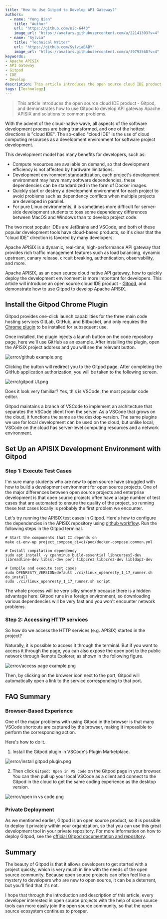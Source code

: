 ```yaml
---
title: "How to Use Gitpod to Develop API Gateway?"
authors:
  - name: "Yong Qian"
    title: "Author"
    url: "https://github.com/nic-6443"
    image_url: "https://avatars.githubusercontent.com/u/22141303?v=4"
  - name: "Sylvia"
    title: "Technical Writer"
    url: "https://github.com/SylviaBABY"
    image_url: "https://avatars.githubusercontent.com/u/39793568?v=4"
keywords: 
- Apache APISIX
- API Gateway
- Gitpod
- IDE
- Develop
description: This article introduces the open source cloud IDE product - Gitpod, and demonstrates how to use Gitpod to develop API gateway Apache APISIX and solutions to common problems.
tags: [Technology]
---
```


> This article introduces the open source cloud IDE product - Gitpod, and demonstrates how to use Gitpod to develop API gateway Apache APISIX and solutions to common problems.

<!--truncate-->

With the advent of the cloud-native wave, all aspects of the software development process are being transformed, and one of the hottest directions is "cloud IDE". The so-called "cloud IDE" is the use of cloud computing resources as a development environment for software project development.

This development model has many benefits for developers, such as:

- Compute resources are available on demand, so that development efficiency is not affected by hardware limitations.
- Development environment standardization, each project's development environment may have many software dependencies, these dependencies can be standardized in the form of Docker images.
- Quickly start or destroy a development environment for each project to avoid problems such as dependency conflicts when multiple projects are developed in parallel.
- For pure Linux environments, it is sometimes more difficult for server-side development students to toss some dependency differences between MacOS and Windows than to develop project code.

The two most popular IDEs are JetBrains and VSCode, and both of these popular development tools have cloud-based products, so it's clear that the "cloud IDE" direction is favored by many developers.

Apache APISIX is a dynamic, real-time, high-performance API gateway that provides rich traffic management features such as load balancing, dynamic upstream, canary release, circuit breaking, authentication, observability, and more.

Apache APISIX, as an open source cloud native API gateway, how to quickly deploy the development environment is more important for developers. This article will introduce an open source cloud IDE product - [Gitpod](https://gitpod.io/), and demonstrate how to use Gitpod to develop Apache APISIX.

## Install the Gitpod Chrome Plugin

Gitpod provides one-click launch capabilities for the three main code hosting services GitLab, GitHub, and Bitbucket, and only requires the [Chrome plugin](https://chrome.google.com/webstore/detail/gitpod-always-ready-to-co/dodmmooeoklaejobgleioelladacbeki) to be installed for subsequent use.

Once installed, the plugin injects a launch button on the code repository page, here we'll use GitHub as an example. After installing the plugin, open the APISIX project address and you will see the relevant button.

![error/github example.png](https://static.apiseven.com/202108/1646233179407-391328ba-68cd-41df-8454-3c7d280bbc6e.png)

Clicking the button will redirect you to the Gitpod page. After completing the GitHub application authorization, you will be taken to the following screen.

![erro/gitpod UI.png](https://static.apiseven.com/202108/1646233426671-547eb71c-9294-43af-b144-ea3298343341.png)

Does it look very familiar? Yes, this is VSCode, the most popular code editor.

Gitpod maintains a branch of VSCode to implement an architecture that separates the VSCode client from the server. As a VSCode that grows on the cloud, it functions the same as the desktop version. The same plugins we use for local development can be used on the cloud, but unlike local, VSCode on the cloud has server-level computing resources and a network environment.

## Set Up an APISIX Development Environment with Gitpod

### Step 1: Execute Test Cases

I'm sure many students who are new to open source have struggled with how to build a development environment for open source projects. One of the major differences between open source projects and enterprise development is that open source projects often have a large number of test cases that are automated to ensure the quality of the project, so running these test cases locally is probably the first problem we encounter.

Let's try running the APISIX test cases in Gitpod. Here's how to configure the dependencies in the APISIX repository using [github workflow](https://github.com/apache/apisix/blob/master/.github/workflows/build.yml). Run the following steps in the Gitpod terminal.

```Shell
# Start the components that CI depends on
make ci-env-up project_compose_ci=ci/pod/docker-compose.common.yml

# Install compilation dependency
sudo apt install -y cpanminus build-essential libncurses5-dev libreadline-dev libssl-dev perl libpcre3 libpcre3-dev libldap2-dev

# Compile and execute test cases
sudo OPENRESTY_VERSION=default ./ci/linux_openresty_1_17_runner.sh do_install
sudo ./ci/linux_openresty_1_17_runner.sh script
```

The whole process will be very silky smooth because there is a hidden advantage here: Gitpod runs in a foreign environment, so downloading various dependencies will be very fast and you won't encounter network problems.

### Step 2: Accessing HTTP services

So how do we access the HTTP services (e.g. APISIX) started in the project?

Naturally, it is possible to access it through the terminal. But if you want to access it through the page, you can also expose the open port to the public network through Remote Explorer, as shown in the following figure.

![error/access page example.png](https://static.apiseven.com/202108/1646234288822-b7e30fce-604f-451a-b87f-3b72309b246a.png)

Then, by clicking on the browser icon next to the port, Gitpod will automatically open a link to the service corresponding to that port.

## FAQ Summary

### Browser-Based Experience

One of the major problems with using Gitpod in the browser is that many VSCode shortcuts are captured by the browser, making it impossible to perform the corresponding action.

Here's how to do it.

1. Install the Gitpod plugin in VSCode's Plugin Marketplace.

![error/install gitpod plugin.png](https://static.apiseven.com/202108/1646234524665-0e860b0b-ec80-4ba9-a893-cfa79d3f48c3.png)

2. Then click `Gitpod: Open in VS Code` on the Gitpod page in your browser. You can then pull up your local VSCode as a client and connect to the Gitpod in the cloud to get the same coding experience as the desktop version.

![error/open in vs code.png](https://static.apiseven.com/202108/1646234630208-bc8912a8-9542-4888-9cde-8889631d2ea8.png)

### Private Deployment

As we mentioned earlier, Gitpod is an open source product, so it is possible to deploy it privately within your organization, so that you can use this great development tool in your private repository. For more information on how to deploy Gitpod, see the [official Gitpod documentation and repository](https://github.com/gitpod-io/gitpod).

## Summary

The beauty of Gitpod is that it allows developers to get started with a project quickly, which is very much in line with the needs of the open source community. Because open source projects can often feel like a mystery to developers who are new to open source, it can be a deterrent, but you'll find that it's not.

I hope that through the introduction and description of this article, every developer interested in open source projects with the help of open source tools can more easily join the open source community, so that the open source ecosystem continues to prosper.
